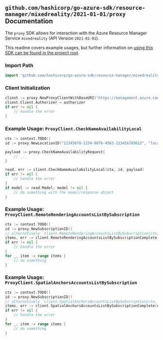 
## `github.com/hashicorp/go-azure-sdk/resource-manager/mixedreality/2021-01-01/proxy` Documentation

The `proxy` SDK allows for interaction with the Azure Resource Manager Service `mixedreality` (API Version `2021-01-01`).

This readme covers example usages, but further information on [using this SDK can be found in the project root](https://github.com/hashicorp/go-azure-sdk/tree/main/docs).

### Import Path

```go
import "github.com/hashicorp/go-azure-sdk/resource-manager/mixedreality/2021-01-01/proxy"
```


### Client Initialization

```go
client := proxy.NewProxyClientWithBaseURI("https://management.azure.com")
client.Client.Authorizer = authorizer
if err != nil {
	// handle the error
}
```


### Example Usage: `ProxyClient.CheckNameAvailabilityLocal`

```go
ctx := context.TODO()
id := proxy.NewLocationID("12345678-1234-9876-4563-123456789012", "locationValue")

payload := proxy.CheckNameAvailabilityRequest{
	// ...
}

read, err := client.CheckNameAvailabilityLocal(ctx, id, payload)
if err != nil {
	// handle the error
}
if model := read.Model; model != nil {
	// do something with the model/response object
}
```


### Example Usage: `ProxyClient.RemoteRenderingAccountsListBySubscription`

```go
ctx := context.TODO()
id := proxy.NewSubscriptionID()
// alternatively `client.RemoteRenderingAccountsListBySubscription(ctx, id)` can be used to do batched pagination
items, err := client.RemoteRenderingAccountsListBySubscriptionComplete(ctx, id)
if err != nil {
	// handle the error
}
for _, item := range items {
	// do something
}
```


### Example Usage: `ProxyClient.SpatialAnchorsAccountsListBySubscription`

```go
ctx := context.TODO()
id := proxy.NewSubscriptionID()
// alternatively `client.SpatialAnchorsAccountsListBySubscription(ctx, id)` can be used to do batched pagination
items, err := client.SpatialAnchorsAccountsListBySubscriptionComplete(ctx, id)
if err != nil {
	// handle the error
}
for _, item := range items {
	// do something
}
```
